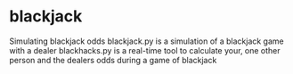 # blackjack
Simulating blackjack odds
blackjack.py is a simulation of a blackjack game with a dealer
blackhacks.py is a real-time tool to calculate your, one other person and the dealers odds during a game of blackjack
